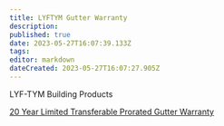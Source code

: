 ```yaml
---
title: LYFTYM Gutter Warranty
description: 
published: true
date: 2023-05-27T16:07:39.133Z
tags: 
editor: markdown
dateCreated: 2023-05-27T16:07:27.905Z
---
```


LYF-TYM Building Products

[20 Year Limited Transferable Prorated Gutter Warranty](/certification/lyftym-gutter-warranty.pdf)